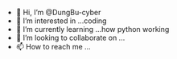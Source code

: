 - 👋 Hi, I’m @DungBu-cyber
- 👀 I’m interested in ...coding
- 🌱 I’m currently learning ...how python working
- 💞️ I’m looking to collaborate on ...
- 📫 How to reach me ...

<!---
DungBu-cyber/DungBu-cyber is a ✨ special ✨ repository because its `README.md` (this file) appears on your GitHub profile.
You can click the Preview link to take a look at your changes.
--->
